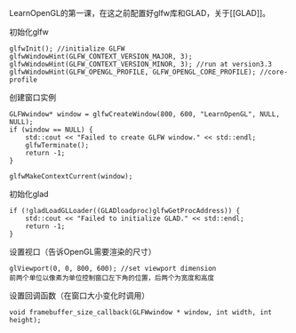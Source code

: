 LearnOpenGL的第一课，在这之前配置好glfw库和GLAD，关于[[GLAD]]。

初始化glfw

	glfwInit(); //initialize GLFW
	glfwWindowHint(GLFW_CONTEXT_VERSION_MAJOR, 3); 
	glfwWindowHint(GLFW_CONTEXT_VERSION_MINOR, 3); //run at version3.3
	glfwWindowHint(GLFW_OPENGL_PROFILE, GLFW_OPENGL_CORE_PROFILE); //core-profile

创建窗口实例

	GLFWwindow* window = glfwCreateWindow(800, 600, "LearnOpenGL", NULL, NULL);
	if (window == NULL) {
		std::cout << "Failed to create GLFW window." << std::endl;
		glfwTerminate();
		return -1;
	}
	
	glfwMakeContextCurrent(window);

初始化glad

	if (!gladLoadGLLoader((GLADloadproc)glfwGetProcAddress)) {
		std::cout << "Failed to initialize GLAD." << std::endl;
		return -1;
	}

设置视口（告诉OpenGL需要渲染的尺寸）

	glViewport(0, 0, 800, 600); //set viewport dimension
	前两个单位以像素为单位控制窗口左下角的位置，后两个为宽度和高度

设置回调函数（在窗口大小变化时调用）

	void framebuffer_size_callback(GLFWwindow * window, int width, int height);
